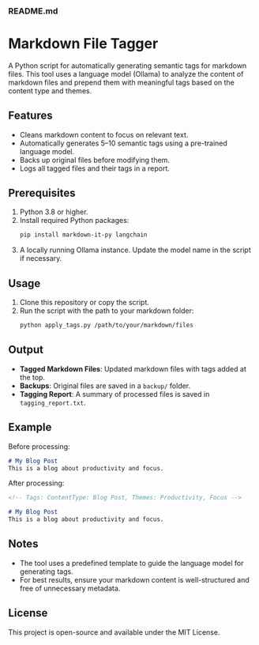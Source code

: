 ### README.md

# Markdown File Tagger

A Python script for automatically generating semantic tags for markdown files. This tool uses a language model (Ollama) to analyze the content of markdown files and prepend them with meaningful tags based on the content type and themes.

## Features
- Cleans markdown content to focus on relevant text.
- Automatically generates 5–10 semantic tags using a pre-trained language model.
- Backs up original files before modifying them.
- Logs all tagged files and their tags in a report.

## Prerequisites
1. Python 3.8 or higher.
2. Install required Python packages:
   ```bash
   pip install markdown-it-py langchain
   ```
3. A locally running Ollama instance. Update the model name in the script if necessary.

## Usage
1. Clone this repository or copy the script.
2. Run the script with the path to your markdown folder:
   ```bash
   python apply_tags.py /path/to/your/markdown/files
   ```

## Output
- **Tagged Markdown Files**: Updated markdown files with tags added at the top.
- **Backups**: Original files are saved in a `backup/` folder.
- **Tagging Report**: A summary of processed files is saved in `tagging_report.txt`.

## Example
Before processing:
```markdown
# My Blog Post
This is a blog about productivity and focus.
```

After processing:
```markdown
<!-- Tags: ContentType: Blog Post, Themes: Productivity, Focus -->

# My Blog Post
This is a blog about productivity and focus.
```

## Notes
- The tool uses a predefined template to guide the language model for generating tags.
- For best results, ensure your markdown content is well-structured and free of unnecessary metadata.

## License
This project is open-source and available under the MIT License.